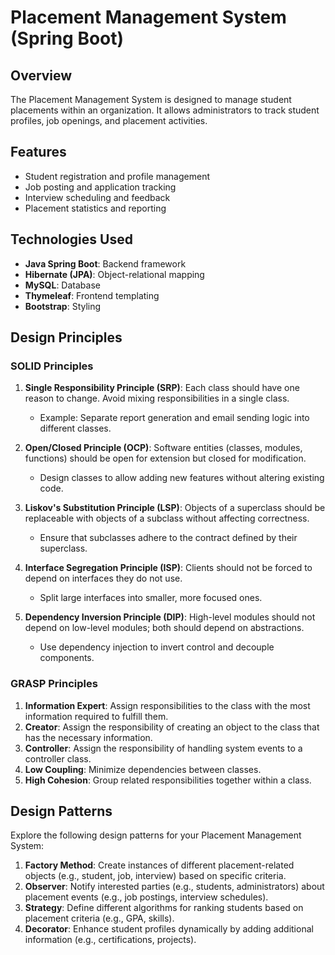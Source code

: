 # Placement Management System (Spring Boot)

## Overview
The Placement Management System is designed to manage student placements within an organization. It allows administrators to track student profiles, job openings, and placement activities.

## Features
- Student registration and profile management
- Job posting and application tracking
- Interview scheduling and feedback
- Placement statistics and reporting

## Technologies Used
- **Java Spring Boot**: Backend framework
- **Hibernate (JPA)**: Object-relational mapping
- **MySQL**: Database
- **Thymeleaf**: Frontend templating
- **Bootstrap**: Styling

## Design Principles

### SOLID Principles
1. **Single Responsibility Principle (SRP)**: Each class should have one reason to change. Avoid mixing responsibilities in a single class.
   - Example: Separate report generation and email sending logic into different classes.

2. **Open/Closed Principle (OCP)**: Software entities (classes, modules, functions) should be open for extension but closed for modification.
   - Design classes to allow adding new features without altering existing code.

3. **Liskov's Substitution Principle (LSP)**: Objects of a superclass should be replaceable with objects of a subclass without affecting correctness.
   - Ensure that subclasses adhere to the contract defined by their superclass.

4. **Interface Segregation Principle (ISP)**: Clients should not be forced to depend on interfaces they do not use.
   - Split large interfaces into smaller, more focused ones.

5. **Dependency Inversion Principle (DIP)**: High-level modules should not depend on low-level modules; both should depend on abstractions.
   - Use dependency injection to invert control and decouple components.

### GRASP Principles
1. **Information Expert**: Assign responsibilities to the class with the most information required to fulfill them.
2. **Creator**: Assign the responsibility of creating an object to the class that has the necessary information.
3. **Controller**: Assign the responsibility of handling system events to a controller class.
4. **Low Coupling**: Minimize dependencies between classes.
5. **High Cohesion**: Group related responsibilities together within a class.

## Design Patterns
Explore the following design patterns for your Placement Management System:

1. **Factory Method**: Create instances of different placement-related objects (e.g., student, job, interview) based on specific criteria.
2. **Observer**: Notify interested parties (e.g., students, administrators) about placement events (e.g., job postings, interview schedules).
3. **Strategy**: Define different algorithms for ranking students based on placement criteria (e.g., GPA, skills).
4. **Decorator**: Enhance student profiles dynamically by adding additional information (e.g., certifications, projects).

